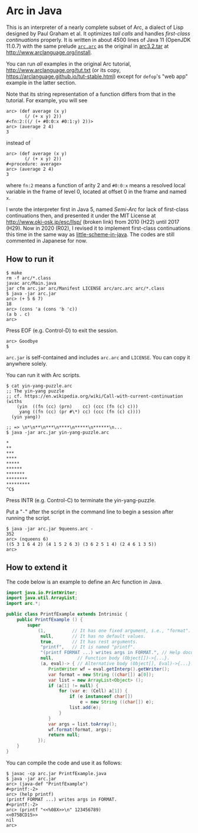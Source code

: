 # Arc in Java

This is an interpreter of a nearly complete subset of Arc, a dialect of Lisp
designed by Paul Graham et al.
It optimizes _tail calls_ and handles _first-class continuations_ properly.
It is written in about 4500 lines of Java 11 (OpenJDK 11.0.7)
with the same prelude [`arc.arc`](arc/arc.arc) as the original in
[arc3.2.tar](http://www.arclanguage.org/arc3.2.tar)
at <http://www.arclanguage.org/install>.

You can run _all_ examples in the original Arc tutorial,
<http://www.arclanguage.org/tut.txt>
(or its copy, <https://arclanguage.github.io/tut-stable.html>)
except for `defop`'s "web app" example in the latter section.

Note that its string representation of a function differs from that in the
tutorial.  For example, you will see

```
arc> (def average (x y)
       (/ (+ x y) 2))
#<fn:2:((/ (+ #0:0:x #0:1:y) 2))>       
arc> (average 2 4)
3
```

instead of

```
arc> (def average (x y)
       (/ (+ x y) 2))
#<procedure: average>
arc> (average 2 4)
3
```

where `fn:2` means a function of arity 2 and `#0:0:x` means a resolved
local variable in the frame of level 0, located at offset 0 in the frame and
named `x`.

I wrote the interpreter first in Java 5, named _Semi-Arc_
for lack of first-class continuations then, and presented it under
the MIT License at <http://www.oki-osk.jp/esc/llsp/> (broken link)
from 2010 (H22) until 2017 (H29).
Now in 2020 (R02), I revised it to implement first-class continuations
this time in the same way as
[little-scheme-in-java](https://github.com/nukata/little-scheme-in-java).
The codes are still commented in Japanese for now.


## How to run it

```
$ make
rm -f arc/*.class
javac arc/Main.java
jar cfm arc.jar arc/Manifest LICENSE arc/arc.arc arc/*.class
$ java -jar arc.jar
arc> (+ 5 6 7)
18
arc> (cons 'a (cons 'b 'c))
(a b . c)
arc>
```

Press EOF (e.g. Control-D) to exit the session.

```
arc> Goodbye
$
```

`arc.jar` is self-contained and includes `arc.arc` and `LICENSE`.
You can copy it anywhere solely.

You can run it with Arc scripts.

```
$ cat yin-yang-puzzle.arc
;; The yin-yang puzzle
;; cf. https://en.wikipedia.org/wiki/Call-with-current-continuation
(withs
    (yin  ((fn (cc) (prn)    cc) (ccc (fn (c) c)))
     yang ((fn (cc) (pr #\*) cc) (ccc (fn (c) c))))
  (yin yang))

;; => \n*\n**\n***\n****\n*****\n******\n...
$ java -jar arc.jar yin-yang-puzzle.arc

*
**
***
****
*****
******
*******
********
*********
^C$
```

Press INTR (e.g. Control-C) to terminate the yin-yang-puzzle.

Put a "`-`" after the script in the command line to begin a session 
after running the script.

```
$ java -jar arc.jar 9queens.arc -
352
arc> (nqueens 6)
((5 3 1 6 4 2) (4 1 5 2 6 3) (3 6 2 5 1 4) (2 4 6 1 3 5))
arc>
```


## How to extend it

The code below is an example to define an Arc function in Java.

```Java
import java.io.PrintWriter;
import java.util.ArrayList;
import arc.*;

public class PrintfExample extends Intrinsic {
    public PrintfExample () {
        super
            (1,          // It has one fixed argument, i.e., "format".
             null,       // It has no default values.
             true,       // It has rest arguments.
             "printf",   // It is named "printf".
             "(printf FORMAT ...) writes args in FORMAT.", // Help document
             null,         // Function body (Object[])->{...}.
             (a, eval)-> { // Alternative body (Object[], Eval)->{...}.
                PrintWriter wf = eval.getInterp().getWriter();
                var format = new String ((char[]) a[0]);
                var list = new ArrayList<Object> ();
                if (a[1] != null) {
                    for (var e: (Cell) a[1]) {
                        if (e instanceof char[])
                            e = new String ((char[]) e);
                        list.add(e);
                    }
                }
                var args = list.toArray();
                wf.format(format, args);
                return null;
            });
    }
}
```

You can compile the code and use it as follows:

```
$ javac -cp arc.jar PrintfExample.java
$ java -jar arc.jar
arc> (java-def "PrintfExample")
#<printf:-2>
arc> (help printf)
(printf FORMAT ...) writes args in FORMAT.
#<printf:-2>
arc> (printf "<<%08X>>\n" 123456789)
<<075BCD15>>
nil
arc>
```

